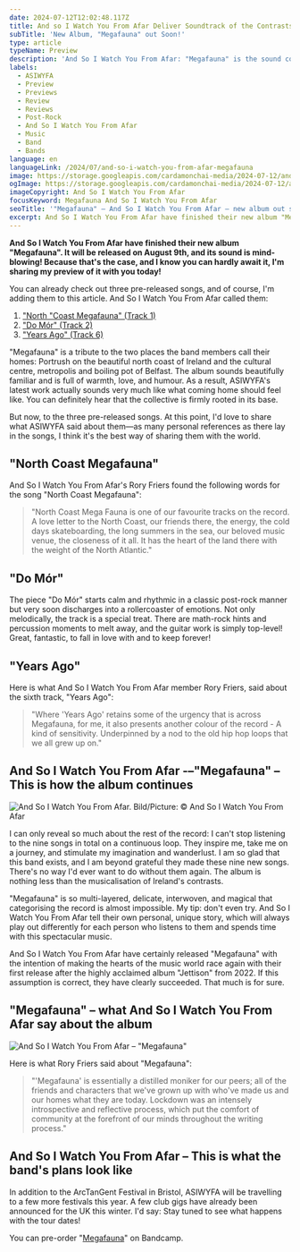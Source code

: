 ```yaml
---
date: 2024-07-12T12:02:48.117Z
title: And so I Watch You From Afar Deliver Soundtrack of the Contrasts of Ireland
subTitle: 'New Album, "Megafauna" out Soon!'
type: article
typeName: Preview
description: 'And So I Watch You From Afar: "Megafauna" is the sound collective’s newest, groundbreaking album. Check it out here and find out everything about it!'
labels:
  - ASIWYFA
  - Preview
  - Previews
  - Review
  - Reviews
  - Post-Rock
  - And So I Watch You From Afar
  - Music
  - Band
  - Bands
language: en
languageLink: /2024/07/and-so-i-watch-you-from-afar-megafauna
image: https://storage.googleapis.com/cardamonchai-media/2024-07-12/and-so-i-watch-you-from-afar-megafauna-soundsvegan-com-1-jpg-imagine-d8d8d8_878787_1024_768/640.webp
ogImage: https://storage.googleapis.com/cardamonchai-media/2024-07-12/and-so-i-watch-you-from-afar-megafauna-soundsvegan-com-og-jpg-imagine-282828_7a7a7a_1200_628/640.webp
imageCopyright: And So I Watch You From Afar
focusKeyword: Megafauna And So I Watch You From Afar
seoTitle: '"Megafauna" – And So I Watch You From Afar – new album out soon!'
excerpt: And So I Watch You From Afar have finished their new album "Megafauna". It will be released on August 9th, and its sound is mind-blowing! Because that's the case, and I know you can hardly await it, I'm sharing my preview of it with you today! As a special goodie you can already listen to the first three songs here!
---
```


**And So I Watch You From Afar have finished their new album "Megafauna". It will be released on August 9th, and its sound is mind-blowing! Because that's the case, and I know you can hardly await it, I'm sharing my preview of it with you today!**

You can already check out three pre-released songs, and of course, I'm adding them to this article. And So I Watch You From Afar called them:

1. ["North "Coast Megafauna" (Track 1)](#north-coast-megafauna)
2. ["Do Mór" (Track 2)](#do-mor)
3. ["Years Ago" (Track 6)](#years-ago)

"Megafauna" is a tribute to the two places the band members call their homes: Portrush on the beautiful north coast of Ireland and the cultural centre, metropolis and boiling pot of Belfast. The album sounds beautifully familiar and is full of warmth, love, and humour. As a result, ASIWYFA's latest work actually sounds very much like what coming home should feel like. You can definitely hear that the collective is firmly rooted in its base.

But now, to the three pre-released songs. At this point, I'd love to share what ASIWYFA said about them—as many personal references as there lay in the songs, I think it's the best way of sharing them with the world.

<div id="north-coast-megafauna"></div>

## "North Coast Megafauna"

And So I Watch You From Afar's Rory Friers found the following words for the song "North Coast Megafauna":

> "North Coast Mega Fauna is one of our favourite tracks on the record. A love letter to the North Coast, our friends there, the energy, the cold days skateboarding, the long summers in the sea, our beloved music venue, the closeness of it all. It has the heart of the land there with the weight of the North Atlantic."

<YouTube id="9R3glhZ_NDE" />

<div id="do-mor"></div>

## "Do Mór"

The piece "Do Mór" starts calm and rhythmic in a classic post-rock manner but very soon discharges into a rollercoaster of emotions. Not only melodically, the track is a special treat. There are math-rock hints and percussion moments to melt away, and the guitar work is simply top-level! Great, fantastic, to fall in love with and to keep forever!

<YouTube id="zyl24yWe2fk" />

<div id="years-ago"></div>

## "Years Ago"

Here is what And So I Watch You From Afar member Rory Friers, said about the sixth track, "Years Ago":

> "Where 'Years Ago' retains some of the urgency that is across Megafauna, for me, it also presents another colour of the record - A kind of sensitivity. Underpinned by a nod to the old hip hop loops that we all grew up on."

<YouTube id="C0zvNg8136w" />

## And So I Watch You From Afar -–"Megafauna" – This is how the album continues

![And So I Watch You From Afar. Bild/Picture: © And So I Watch You From Afar](https://storage.googleapis.com/cardamonchai-media/2024-07-12/and-so-i-watch-you-from-afar-megafauna-soundsvegan-com-2-jpg-imagine-f8f8f8_d7d7d7_1024_768/640.webp 'And So I Watch You From Afar. Bild/Picture: © And So I Watch You From Afar')

I can only reveal so much about the rest of the record: I can't stop listening to the nine songs in total on a continuous loop. They inspire me, take me on a journey, and stimulate my imagination and wanderlust. I am so glad that this band exists, and I am beyond grateful they made these nine new songs. There's no way I'd ever want to do without them again. The album is nothing less than the musicalisation of Ireland's contrasts.

"Megafauna" is so multi-layered, delicate, interwoven, and magical that categorising the record is almost impossible. My tip: don't even try. And So I Watch You From Afar tell their own personal, unique story, which will always play out differently for each person who listens to them and spends time with this spectacular music.

And So I Watch You From Afar have certainly released "Megafauna" with the intention of making the hearts of the music world race again with their first release after the highly acclaimed album "Jettison" from 2022. If this assumption is correct, they have clearly succeeded. That much is for sure.

## "Megafauna" – what And So I Watch You From Afar say about the album

![And So I Watch You From Afar – "Megafauna"](https://storage.googleapis.com/cardamonchai-media/2024-07-12/and-so-i-watch-you-from-afar-megafauna-soundsvegan-com-3-jpg-imagine-282828_585752_440_440/640.webp 'And So I Watch You From Afar – "Megafauna"')

Here is what Rory Friers said about "Megafauna":

> "'Megafauna' is essentially a distilled moniker for our peers; all of the friends and characters that we've grown up with who've made us and our homes what they are today. Lockdown was an intensely introspective and reflective process, which put the comfort of community at the forefront of our minds throughout the writing process."

## And So I Watch You From Afar – This is what the band's plans look like

In addition to the ArcTanGent Festival in Bristol, ASIWYFA will be travelling to a few more festivals this year. A few club gigs have already been announced for the UK this winter. I'd say: Stay tuned to see what happens with the tour dates!

You can pre-order "[Megafauna](<](https://asiwyfa.bandcamp.com/album/megafauna)>)" on Bandcamp.
